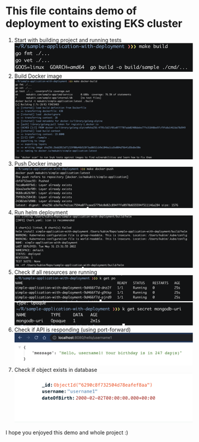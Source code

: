 # This file contains demo of deployment to existing EKS cluster

1. Start with building project and running tests
![make build](img/make%20build.png)
2. Build Docker image
![make docker-build](img/make%20docker-build.png)
3. Push Docker image
![make docker-push](img/make%20docker-push.png)
4. Run helm deployment
![make helm-deploy](img/make%20helm-deploy.png)
5. Check if all resources are running
![get po](img/get%20po.png)
![get secret](img/get%20secret.png)
6. Check if API is responding (using port-forward)
![api 200](img/api%20200.png)
7. Check if object exists in database
![mongo](img/mongo.png)

I hope you enjoyed this demo and whole project :)

